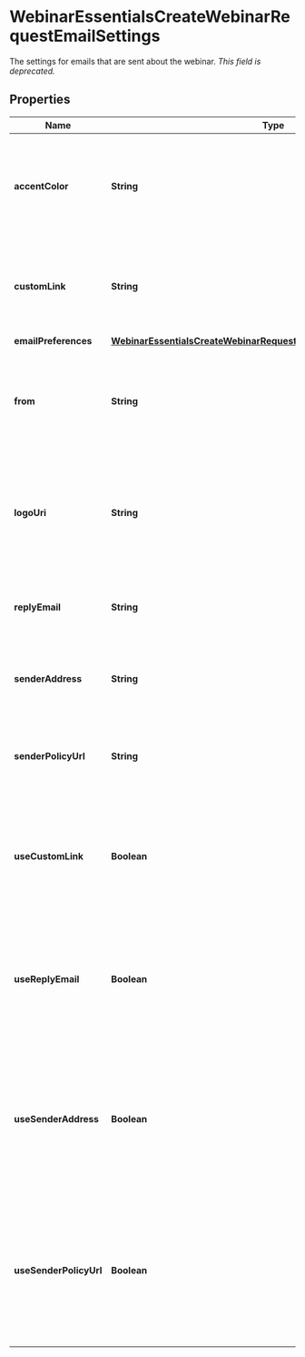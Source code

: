 

# WebinarEssentialsCreateWebinarRequestEmailSettings

The settings for emails that are sent about the webinar. _This field is deprecated._

## Properties

| Name | Type | Description | Notes |
|------------ | ------------- | ------------- | -------------|
|**accentColor** | **String** | The accent color scheme for emails that are sent about the webinar. _This field is deprecated._ |  [optional] |
|**customLink** | **String** | The custom link for emails that are sent about the webinar. _This field is deprecated._ |  [optional] |
|**emailPreferences** | [**WebinarEssentialsCreateWebinarRequestEmailSettingsEmailPreferences**](WebinarEssentialsCreateWebinarRequestEmailSettingsEmailPreferences.md) |  |  [optional] |
|**from** | **String** | The name of the sender for emails that are sent about the webinar. _This field is deprecated._ |  [optional] |
|**logoUri** | **String** | The URI of the logo image to include in emails that are sent about the webinar. _This field is deprecated._ |  [optional] |
|**replyEmail** | **String** | The sender&#39;s reply email address. _This field is deprecated._ |  [optional] |
|**senderAddress** | **String** | The sender&#39;s physical address. _This field is deprecated._ |  [optional] |
|**senderPolicyUrl** | **String** | The URL of the sender&#39;s privacy policy. _This field is deprecated._ |  [optional] |
|**useCustomLink** | **Boolean** | Whether to include a custom link in emails that are sent about the webinar. _This field is deprecated._ |  [optional] |
|**useReplyEmail** | **Boolean** | Whether to include a reply link in the footer of emails that are sent about the webinar. _This field is deprecated._ |  [optional] |
|**useSenderAddress** | **Boolean** | Whether to include the sender&#39;s physical address in the footer of emails that are sent about the webinar. _This field is deprecated._ |  [optional] |
|**useSenderPolicyUrl** | **Boolean** | Whether to include the URL of the sender&#39;s privacy policy in the footer of emails that are sent about the webinar. _This field is deprecated._ |  [optional] |



